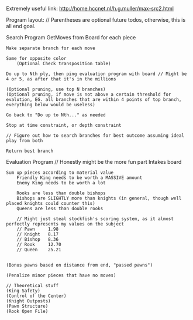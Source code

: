 Extremely useful link:
http://home.hccnet.nl/h.g.muller/max-src2.html

Program layout:
// Parentheses are optional future todos, otherwise, this is all end goal.

Search Program
	GetMoves from Board for each piece

	Make separate branch for each move

	Same for opposite color
		(Optional Check transposition table)

	Do up to Nth ply, then ping evaluation program with board // Might be 4 or 5, as after that it's in the millions

	(Optional pruning, use top N branches)
	(Optional pruning, if move is not above a certain threshold for evalution, EG. all branches that are within 4 points of top branch, everything below would be useless)

	Go back to "Do up to Nth..." as needed 

	Stop at time constraint, or depth constraint

	// Figure out how to search branches for best outcome assuming ideal play from both

	Return best branch

Evaluation Program // Honestly might be the more fun part
	Intakes board

	Sum up pieces according to material value
		Friendly King needs to be worth a MASSIVE amount
		Enemy King needs to be worth a lot 

		Rooks are less than double bishops
		Bishops are SLIGHTLY more than knights (in general, though well placed knights could counter this)
		Queens are less than double rooks

		// Might just steal stockfish's scoring system, as it almost perfectly represents my values on the subject
		// Pawn		1.98
		// Knight	8.17
		// Bishop	8.36
		// Rook		12.70
		// Queen	25.21


	(Bonus pawns based on distance from end, "passed pawns")

	(Penalize minor pieces that have no moves)

	// Theoretical stuff
	(King Safety)
	(Control of the Center)
	(Knight Outposts)
	(Pawn Structure)
	(Rook Open File)
